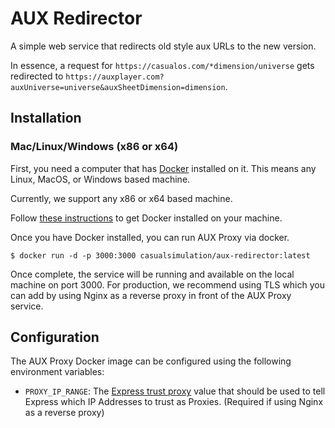 # AUX Redirector

A simple web service that redirects old style aux URLs to the new version.

In essence, a request for `https://casualos.com/*dimension/universe` gets redirected to `https://auxplayer.com?auxUniverse=universe&auxSheetDimension=dimension`.

## Installation

### Mac/Linux/Windows (x86 or x64)

First, you need a computer that has [Docker][docker] installed on it.
This means any Linux, MacOS, or Windows based machine.

Currently, we support any x86 or x64 based machine.

Follow [these instructions][docker-install] to get Docker installed on your machine.

Once you have Docker installed, you can run AUX Proxy via docker.

```
$ docker run -d -p 3000:3000 casualsimulation/aux-redirector:latest
```

Once complete, the service will be running and available on the local machine on port 3000. For production, we recommend using TLS which you can add by using Nginx as a reverse proxy in front of the AUX Proxy service.

## Configuration

The AUX Proxy Docker image can be configured using the following environment variables:

-   `PROXY_IP_RANGE`: The [Express trust proxy](https://expressjs.com/en/guide/behind-proxies.html) value that should be used to tell Express which IP Addresses to trust as Proxies. (Required if using Nginx as a reverse proxy)

[docker]: https://www.docker.com/
[docker-install]: https://docs.docker.com/install/
